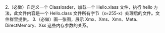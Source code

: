 2.（必做）自定义一个 Classloader，加载一个 Hello.xlass 文件，执行 hello 方法，此文件内容是一个 Hello.class 文件所有字节（x=255-x）处理后的文件。文件群里提供。
3.（必做）画一张图，展示 Xmx、Xms、Xmn、Meta、DirectMemory、Xss 这些内存参数的关系。